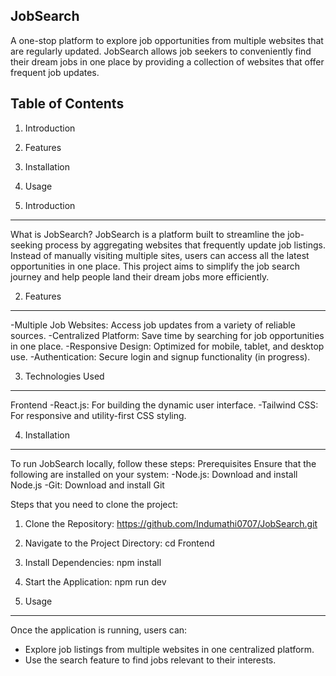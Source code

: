 JobSearch
---------
A one-stop platform to explore job opportunities from multiple websites that are regularly updated. JobSearch allows job seekers to conveniently find their dream jobs in one place by providing a collection of websites that offer frequent job updates.

Table of Contents
-----------------
1. Introduction
2. Features
3. Installation
4. Usage

1. Introduction
---------------
What is JobSearch?
JobSearch is a platform built to streamline the job-seeking process by aggregating websites that frequently update job listings. Instead of manually visiting multiple sites, users can access all the latest opportunities in one place. This project aims to simplify the job search journey and help people land their dream jobs more efficiently.

2. Features
-----------
-Multiple Job Websites: Access job updates from a variety of reliable sources.
-Centralized Platform: Save time by searching for job opportunities in one place.
-Responsive Design: Optimized for mobile, tablet, and desktop use.
-Authentication: Secure login and signup functionality (in progress).

3. Technologies Used
--------------------
Frontend
-React.js: For building the dynamic user interface.
-Tailwind CSS: For responsive and utility-first CSS styling.

4. Installation
---------------
To run JobSearch locally, follow these steps:
Prerequisites
Ensure that the following are installed on your system:
-Node.js: Download and install Node.js
-Git: Download and install Git

Steps that you need to clone the project:

1. Clone the Repository: https://github.com/Indumathi0707/JobSearch.git
2. Navigate to the Project Directory: cd Frontend
3. Install Dependencies: npm install
4. Start the Application: npm run dev

5. Usage
--------
Once the application is running, users can:
- Explore job listings from multiple websites in one centralized platform.
- Use the search feature to find jobs relevant to their interests.



